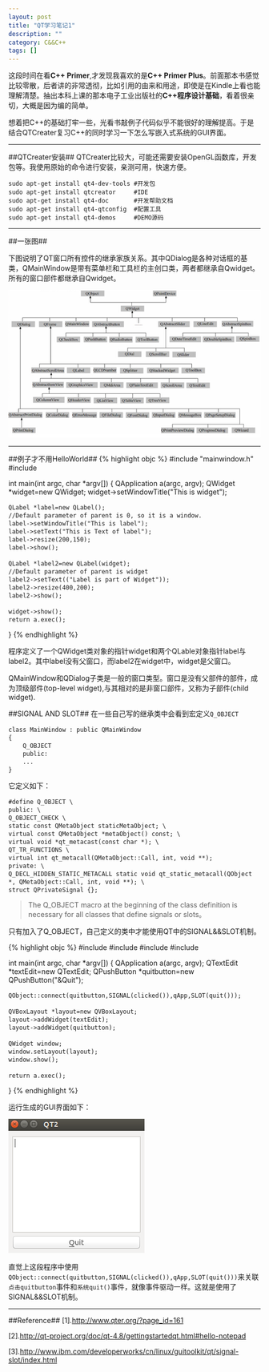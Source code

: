 ```yaml
---
layout: post
title: "QT学习笔记1"
description: ""
category: C&&C++
tags: []
---
```


这段时间在看**C++ Primer**,才发现我喜欢的是**C++ Primer Plus**。前面那本书感觉比较零散，后者讲的非常透彻，比如引用的由来和用途，即使是在Kindle上看也能理解清楚。抽出本科上课的那本电子工业出版社的**C++程序设计基础**，看着很亲切，大概是因为编的简单。

想着把C++的基础打牢一些，光看书敲例子代码似乎不能很好的理解提高。于是结合QTCreater复习C++的同时学习一下怎么写嵌入式系统的GUI界面。

---------------------------------------------------------------------------------------
##QTCreater安装##
QTCreater比较大，可能还需要安装OpenGL函数库，开发包等。我使用原始的命令进行安装，亲测可用，快速方便。

    sudo apt-get install qt4-dev-tools #开发包 　　
    sudo apt-get install qtcreator     #IDE　　
    sudo apt-get install qt4-doc       #开发帮助文档 　
    sudo apt-get install qt4-qtconfig  #配置工具 　　
    sudo apt-get install qt4-demos     #DEMO源码 


--------------------------------------------------------------------------------------
##一张图##

下图说明了QT窗口所有控件的继承家族关系。其中QDialog是各种对话框的基类，QMainWindow是带有菜单栏和工具栏的主创口类，两者都继承自Qwidget。所有的窗口部件都继承自Qwidget。

![图片](/assets/images/QT1.png)


---------------------------------------------------------------------
##例子才不用HelloWorld##
{% highlight objc %}
#include "mainwindow.h"
#include <QApplication>

int main(int argc, char *argv[])
{
    QApplication a(argc, argv);
    QWidget *widget=new QWidget;
    widget->setWindowTitle("This is widget");

    QLabel *label=new QLabel();
    //Default parameter of parent is 0, so it is a window.
    label->setWindowTitle("This is label");
    label->setText("This is Text of label");
    label->resize(200,150);
    label->show();

    QLabel *label2=new QLabel(widget);
    //Default parameter of parent is widget
    label2->setText(("Label is part of Widget"));
    label2->resize(400,200);
    label2->show();

    widget->show();
    return a.exec();
}
{% endhighlight %}

程序定义了一个QWidget类对象的指针widget和两个QLable对象指针label与label2。其中label没有父窗口，而label2在widget中，widget是父窗口。

QMainWindow和QDialog子类是一般的窗口类型。窗口是没有父部件的部件，成为顶级部件(top-level widget),与其相对的是非窗口部件，又称为子部件(child widget).

##SIGNAL AND SLOT##
在一些自己写的继承类中会看到宏定义`Q_OBJECT`

    class MainWindow : public QMainWindow
    {
        Q_OBJECT
        public:
        ...
    }
    
它定义如下：

    #define Q_OBJECT \
    public: \
    Q_OBJECT_CHECK \
    static const QMetaObject staticMetaObject; \
    virtual const QMetaObject *metaObject() const; \
    virtual void *qt_metacast(const char *); \
    QT_TR_FUNCTIONS \
    virtual int qt_metacall(QMetaObject::Call, int, void **); 
    private: \
    Q_DECL_HIDDEN_STATIC_METACALL static void qt_static_metacall(QObject *, QMetaObject::Call, int, void **); \
    struct QPrivateSignal {};
    
> The Q_OBJECT macro at the beginning of the class definition is necessary for all classes that define signals or slots。

只有加入了Q_OBJECT，自己定义的类中才能使用QT中的SIGNAL&&SLOT机制。

{% highlight objc %}
#include <QApplication>
#include <QTextEdit>
#include <QPushButton>
#include <QVBoxLayout>

int main(int argc, char *argv[])
{
    QApplication a(argc, argv);
    QTextEdit *textEdit=new QTextEdit;
    QPushButton *quitbutton=new QPushButton("&Quit");

    QObject::connect(quitbutton,SIGNAL(clicked()),qApp,SLOT(quit()));

    QVBoxLayout *layout=new QVBoxLayout;
    layout->addWidget(textEdit);
    layout->addWidget(quitbutton);

    QWidget window;
    window.setLayout(layout);
    window.show();

    return a.exec();
}
{% endhighlight %}

运行生成的GUI界面如下：

![图片](/assets/images/QT2.png)

直觉上这段程序中使用`QObject::connect(quitbutton,SIGNAL(clicked()),qApp,SLOT(quit()))`来关联`点击quitbutton`事件和`系统quit()`事件，就像事件驱动一样。这就是使用了SIGNAL&&SLOT机制。


--------------------------------------------------------------------
##Reference##
[1].http://www.qter.org/?page_id=161

[2].http://qt-project.org/doc/qt-4.8/gettingstartedqt.html#hello-notepad

[3].http://www.ibm.com/developerworks/cn/linux/guitoolkit/qt/signal-slot/index.html
